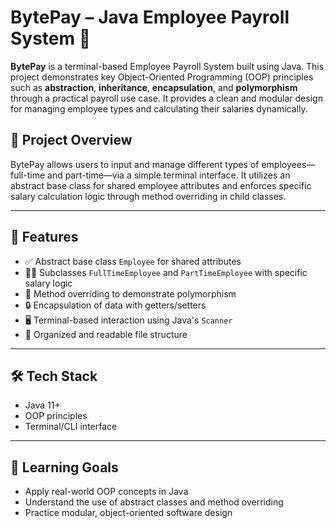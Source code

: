 # BytePay – Java Employee Payroll System 💼

**BytePay** is a terminal-based Employee Payroll System built using Java. This project demonstrates key Object-Oriented Programming (OOP) principles such as **abstraction**, **inheritance**, **encapsulation**, and **polymorphism** through a practical payroll use case. It provides a clean and modular design for managing employee types and calculating their salaries dynamically.

## 📌 Project Overview

BytePay allows users to input and manage different types of employees—full-time and part-time—via a simple terminal interface. It utilizes an abstract base class for shared employee attributes and enforces specific salary calculation logic through method overriding in child classes.

---

## 🚀 Features

- ✅ Abstract base class `Employee` for shared attributes
- 🧑‍💼 Subclasses `FullTimeEmployee` and `PartTimeEmployee` with specific salary logic
- 🔁 Method overriding to demonstrate polymorphism
- 🔒 Encapsulation of data with getters/setters
- 🖥️ Terminal-based interaction using Java's `Scanner`
- 📂 Organized and readable file structure

---

## 🛠️ Tech Stack

- Java 11+
- OOP principles
- Terminal/CLI interface

---

## 🧠 Learning Goals

- Apply real-world OOP concepts in Java
- Understand the use of abstract classes and method overriding
- Practice modular, object-oriented software design

